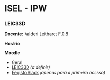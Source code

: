 # ISEL - IPW
### LEIC33D

**Docente:** Valderi Leithardt F.0.8

**Horário**

**Moodle**
- [Geral](https://2324moodle.isel.pt/course/view.php?id=7525)
- [LEIC33D](https://2324moodle.isel.pt/course/view.php?id=7525) *(a definir)*
- [Registo Slack](https://join.slack.com/t/iselleicipwpi-sdr2356/signup) *(apenas para o primeiro acesso)*
